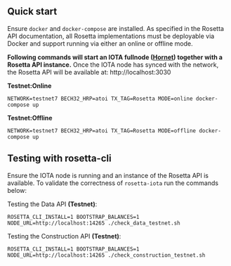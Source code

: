 ## Quick start

Ensure `docker` and `docker-compose` are installed. As specified in the Rosetta API documentation, all Rosetta implementations must be deployable via Docker and support running via either an online or offline mode.

**Following commands will start an IOTA fullnode ([Hornet](https://github.com/gohornet/hornet)) together with a Rosetta API instance.**
Once the IOTA node has synced with the network, the Rosetta API will be available at: http://localhost:3030

**Testnet:Online**
```
NETWORK=testnet7 BECH32_HRP=atoi TX_TAG=Rosetta MODE=online docker-compose up
```

**Testnet:Offline**
```
NETWORK=testnet7 BECH32_HRP=atoi TX_TAG=Rosetta MODE=offline docker-compose up
```

## Testing with rosetta-cli
Ensure the IOTA node is running and an instance of the Rosetta API is available.
To validate the correctness of `rosetta-iota` run the commands below:

Testing the Data API **(Testnet)**:
```
ROSETTA_CLI_INSTALL=1 BOOTSTRAP_BALANCES=1 NODE_URL=http://localhost:14265 ./check_data_testnet.sh
```

Testing the Construction API **(Testnet)**:
```
ROSETTA_CLI_INSTALL=1 BOOTSTRAP_BALANCES=1 NODE_URL=http://localhost:14265 ./check_construction_testnet.sh
```